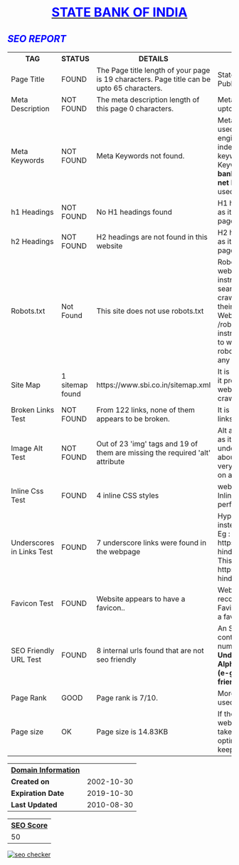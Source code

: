 <html>
<style>
body{
background-image: url("http://avante.biz/wp-content/uploads/Green-Wallpaper-Hd/Green-Wallpaper-Hd-007.jpg")}
</style>
<body>
<div align="center">
  <b><u><h1 style="color:blue;">STATE BANK OF INDIA</h1></u></b>
</div>
<i><h2 style="color:blue;">SEO REPORT</h2></i>
<table>
<tr>
<th><b>TAG</b></th>
<th><b>STATUS</b></th>
<th><b>DETAILS</b></th>
<th><b>SUGGESTIONS</b></th>
</tr>
<tr>
<td>Page Title</td>
<td>FOUND</td>
<td>The Page title length of your page is 19 characters. Page title can be upto 65 characters.</td>
<td> State Bank of India (SBI)- Public Sector Banking.</td>
</tr>
<tr>
<td>Meta Description</td> 
<td>NOT FOUND </td>
<td>The meta description length of this page 0 characters.</td>
<td>Meta Descriptions can be upto 160 characters.</td>
</tr>
<tr>
<td>Meta Keywords</td>
<td>NOT FOUND </td>
<td>Meta Keywords not found.</td> 
<td>Meta Keywords should be used as they help search engines associate the indexed content to the right keywords.<br>
Keywords such as <b> sbi net banking</b>, <b>sbi card</b>, <b>sbi online net banking login</b> can be used.</td> 
</tr>
<tr>
<td> h1 Headings </td>
<td>NOT FOUND </td>
<td>No H1 headings found<br>
</td>
<td> H1 headings should be used as it effects the SEO of your page </td>
</tr>
<tr>
<td> h2 Headings </td>
<td>  NOT FOUND </td>
<td> H2 headings are not found in this website</td>
<td>H2 headings should be used as it effects the SEO of your page </td>
</tr>
<tr>
<td>Robots.txt</td>
<td>Not Found</td>
<td>This site does not use robots.txt</td>
<td>Robots.txt is a text file webmasters create to instruct robots (typically search engine robots) how to crawl and index pages on their website.<br>
Web site owners use the /robots.txt file to give instructions about their site to web robots. It tells the robot that it should not visit any pages on the site.</td>
</tr>
<tr>
<td> Site Map </td>
<td> 1 sitemap found </td>
<td> https://www.sbi.co.in/sitemap.xml </td>
<td>It is good to use a sitemap as it provides a list of pages of a web site accessible to crawlers or users.</td>
</tr>
<tr>
<td>Broken Links Test</td>
<td>NOT FOUND</td>
<td>From 122 links, none of them appears to be broken. </td>
<td>It is good to have no broken links.</td>
</tr>
<tr>
<td>Image Alt Test</td>
<td>NOT FOUND</td>
<td>Out of 23 'img' tags and 19 of them are missing the required 'alt' attribute </td>
<td>Alt attribute should be used as it helps search engines understand what an image is about. Alternate text is also very helpful in case images on a page cannot be found.</td>
</tr>
<tr>
<td>Inline Css Test</td>
<td>FOUND</td>
<td>4 inline CSS styles</td>
<td>website should not have Css Inlines for optimum performance.</td> 
</tr>
<tr>
<td>Underscores in Links Test	</td>
<td>FOUND </td>
<td>7 underscore links were found in the webpage</td>
<td>Hyphens should be used instead of underscores.<br>
Eg : https://www.sbi.co.in//index-hindi_latest.htm <br>
This can be replaced by : <br>
https://www.sbi.co.in//index-hindi-latest.htm</td>
</tr>
<tr>
<td> Favicon Test </td>
<td>FOUND </td>
<td>Website appears to have a favicon..</td>
<td>Webpage can be easily recognized through Favicon.So it is good to have a favicon in you website.</td>
</tr>
<tr>
<td>SEO Friendly URL Test	</td>
<td>FOUND</td>
<td> 8 internal urls found that are not seo friendly</td>
<td>An SEO friendly url must contain only lower alphabets, numbers, slashes(/), dash(-). <br>
<b>Underscores, upercase Alphabets and special chars (e-g: & ? %) are not seo friendly</b>.</td>
</tr>
<tr>
<td>Page Rank</td>
<td>GOOD</td>
<td>	Page rank is 7/10.</td>
<td>More backlinks need to be used to increase PR.</td>
</tr>
<tr>
  <td>Page size</td><td >OK</td><td >Page size is 14.83KB</td><td>If the page size of the webpage is heavy then it will take more time to load. For optimal performance, try to keep page size below 3MB</td>
        </tr>
</table>
<p>
<table>
<tr>
     <th> <u><b>Domain Information</b></u></th>
    </tr>
    <tr>
      <td><b>Created on</b></td><td>2002-10-30</td>
    </tr>
    <tr>
      <td><b>Expiration Date</b></td><td>2019-10-30</td> </tr>
    <tr>
      <td><b>Last Updated</b></td><td>2010-08-30</td>
    </tr>
</table>
<p>
<table Bckground color="lightgreen">
    <tr>
    <th><u><b>SEO Score</b></u></th>
    </tr>
    <tr><td>50</td>
    </tr>
</table>
<a href="http://smallseotools.com/website-seo-score-checker/" target="_blank"><img src="http://smallseotools.com/imgs/badge-bronze-xs.png" alt="seo checker"/></a>
<body/>
<html/>
